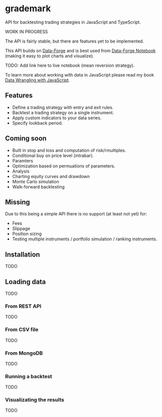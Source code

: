 # grademark

API for backtesting trading strategies in JavaScript and TypeScript.

WORK IN PROGRESS

The API is fairly stable, but there are features yet to be implemented.

This API builds on [Data-Forge](http://data-forge-js.com/) and is best used from [Data-Forge Notebook](http://www.data-forge-notebook.com/) (making it easy to plot charts and visualize).

TODO: Add link here to live notebook (mean reversion strategy).

To learn more about working with data in JavaScript please read my book [Data Wrangling with JavaScript](http://bit.ly/2t2cJu2).

## Features

- Define a trading strategy with entry and exit rules.
- Backtest a trading strategy on a single instrument.
- Apply custom indicators to your data series.
- Specify lookback period.

## Coming soon

- Built in stop and loss and computation of risk/rmultiples.
- Conditional buy on price level (intrabar).
- Paramters
- Optimization based on permuations of parameters.
- Analysis
- Charting equity curves and drawdown
- Monte Carlo simulation
- Walk-forward backtesting

## Missing

Due to this being a simple API there is no support (at least not yet) for:

- Fees
- Slippage
- Position sizing
- Testing multiple instruments / portfolio simulation / ranking instruments.

## Installation

TODO

## Loading data

TODO

### From REST API

TODO

### From CSV file

TODO

### From MongoDB

TODO

### Running a backtest

TODO

### Visualizating the results

TODO